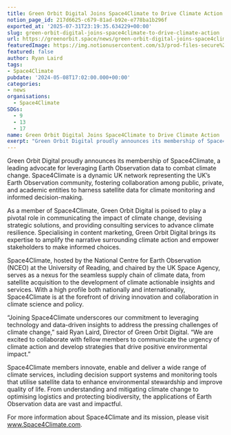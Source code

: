 ```yaml
---
title: Green Orbit Digital Joins Space4Climate to Drive Climate Action
notion_page_id: 217d6625-c679-81ad-b92e-e778ba1b296f
exported_at: '2025-07-31T23:19:35.634229+00:00'
slug: green-orbit-digital-joins-space4climate-to-drive-climate-action
url: https://greenorbit.space/news/green-orbit-digital-joins-space4climate-to-drive-climate-action/
featuredImage: https://img.notionusercontent.com/s3/prod-files-secure%2F46d85076-9cc9-4816-b22e-3f6e1ee2434d%2Fd9ef9024-8f6c-42e0-b352-7b8ac4a6c555%2Fspace4c.png/size/w=2000?exp=1755009386&sig=0uD64ATTNVaWY_l3Mn0wUokbDUr34q5fduLNR_84iP4&id=5e8d040b-b8f4-4c1c-a7ca-2fd2eef5dde6&table=block&userId=6be61a03-d711-4ab6-ae5d-082d1492ba23
featured: false
author: Ryan Laird
tags:
- Space4Climate
pubdate: '2024-05-08T17:02:00.000+00:00'
categories:
- news
organisations:
  - Space4Climate
SDGs:
  - 9
  - 13
  - 17
name: Green Orbit Digital Joins Space4Climate to Drive Climate Action
exerpt: "Green Orbit Digital proudly announces its membership of Space4Climate, a leading advocate for leveraging Earth Observation data to combat climate change. "
---
```


Green Orbit Digital proudly announces its membership of Space4Climate, a leading advocate for leveraging Earth Observation data to combat climate change. Space4Climate is a dynamic UK network representing the UK’s Earth Observation community, fostering collaboration among public, private, and academic entities to harness satellite data for climate monitoring and informed decision-making.

As a member of Space4Climate, Green Orbit Digital is poised to play a pivotal role in communicating the impact of climate change, devising strategic solutions, and providing consulting services to advance climate resilience. Specialising in content marketing, Green Orbit Digital brings its expertise to amplify the narrative surrounding climate action and empower stakeholders to make informed choices.

Space4Climate, hosted by the National Centre for Earth Observation (NCEO) at the University of Reading, and chaired by the UK Space Agency, serves as a nexus for the seamless supply chain of climate data, from satellite acquisition to the development of climate actionable insights and services. With a high profile both nationally and internationally, Space4Climate is at the forefront of driving innovation and collaboration in climate science and policy.

“Joining Space4Climate underscores our commitment to leveraging technology and data-driven insights to address the pressing challenges of climate change,” said Ryan Laird, Director of Green Orbit Digital. “We are excited to collaborate with fellow members to communicate the urgency of climate action and develop strategies that drive positive environmental impact.”

Space4Climate members innovate, enable and deliver a wide range of climate services, including decision support systems and monitoring tools that utilise satellite data to enhance environmental stewardship and improve quality of life. From understanding and mitigating climate change to optimising logistics and protecting biodiversity, the applications of Earth Observation data are vast and impactful.

For more information about Space4Climate and its mission, please visit www.Space4Climate.com.